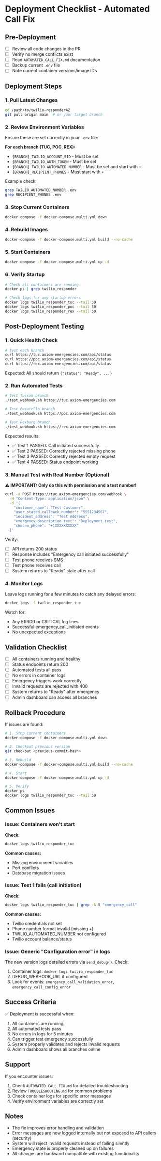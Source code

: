 # Deployment Checklist - Automated Call Fix

## Pre-Deployment

- [ ] Review all code changes in the PR
- [ ] Verify no merge conflicts exist
- [ ] Read `AUTOMATED_CALL_FIX.md` documentation
- [ ] Backup current `.env` file
- [ ] Note current container versions/image IDs

## Deployment Steps

### 1. Pull Latest Changes

```bash
cd /path/to/twilio-responderAZ
git pull origin main  # or your target branch
```

### 2. Review Environment Variables

Ensure these are set correctly in your `.env` file:

**For each branch (TUC, POC, REX):**
- `{BRANCH}_TWILIO_ACCOUNT_SID` - Must be set
- `{BRANCH}_TWILIO_AUTH_TOKEN` - Must be set
- `{BRANCH}_TWILIO_AUTOMATED_NUMBER` - Must be set and start with `+`
- `{BRANCH}_RECIPIENT_PHONES` - Must start with `+`

Example check:
```bash
grep TWILIO_AUTOMATED_NUMBER .env
grep RECIPIENT_PHONES .env
```

### 3. Stop Current Containers

```bash
docker-compose -f docker-compose.multi.yml down
```

### 4. Rebuild Images

```bash
docker-compose -f docker-compose.multi.yml build --no-cache
```

### 5. Start Containers

```bash
docker-compose -f docker-compose.multi.yml up -d
```

### 6. Verify Startup

```bash
# Check all containers are running
docker ps | grep twilio_responder

# Check logs for any startup errors
docker logs twilio_responder_tuc --tail 50
docker logs twilio_responder_poc --tail 50
docker logs twilio_responder_rex --tail 50
```

## Post-Deployment Testing

### 1. Quick Health Check

```bash
# Test each branch
curl https://tuc.axiom-emergencies.com/api/status
curl https://poc.axiom-emergencies.com/api/status
curl https://rex.axiom-emergencies.com/api/status
```

Expected: All should return `{"status": "Ready", ...}`

### 2. Run Automated Tests

```bash
# Test Tucson branch
./test_webhook.sh https://tuc.axiom-emergencies.com

# Test Pocatello branch
./test_webhook.sh https://poc.axiom-emergencies.com

# Test Rexburg branch
./test_webhook.sh https://rex.axiom-emergencies.com
```

Expected results:
- ✅ Test 1 PASSED: Call initiated successfully
- ✅ Test 2 PASSED: Correctly rejected missing phone
- ✅ Test 3 PASSED: Correctly rejected empty request
- ✅ Test 4 PASSED: Status endpoint working

### 3. Manual Test with Real Number (Optional)

**⚠️ IMPORTANT: Only do this with permission and a test number!**

```bash
curl -X POST https://tuc.axiom-emergencies.com/webhook \
  -H "Content-Type: application/json" \
  -d '{
    "customer_name": "Test Customer",
    "user_stated_callback_number": "5551234567",
    "incident_address": "Test Address",
    "emergency_description_text": "Deployment test",
    "chosen_phone": "+1XXXXXXXXXX"
  }'
```

Verify:
- [ ] API returns 200 status
- [ ] Response includes "Emergency call initiated successfully"
- [ ] Test phone receives SMS
- [ ] Test phone receives call
- [ ] System returns to "Ready" state after call

### 4. Monitor Logs

Leave logs running for a few minutes to catch any delayed errors:

```bash
docker logs -f twilio_responder_tuc
```

Watch for:
- Any ERROR or CRITICAL log lines
- Successful emergency_call_initiated events
- No unexpected exceptions

## Validation Checklist

- [ ] All containers running and healthy
- [ ] Status endpoints return 200
- [ ] Automated tests all pass
- [ ] No errors in container logs
- [ ] Emergency triggers work correctly
- [ ] Invalid requests are rejected with 400
- [ ] System returns to "Ready" after emergency
- [ ] Admin dashboard can access all branches

## Rollback Procedure

If issues are found:

```bash
# 1. Stop current containers
docker-compose -f docker-compose.multi.yml down

# 2. Checkout previous version
git checkout <previous-commit-hash>

# 3. Rebuild
docker-compose -f docker-compose.multi.yml build --no-cache

# 4. Start
docker-compose -f docker-compose.multi.yml up -d

# 5. Verify
docker ps
docker logs twilio_responder_tuc --tail 50
```

## Common Issues

### Issue: Containers won't start

**Check:**
```bash
docker logs twilio_responder_tuc
```

**Common causes:**
- Missing environment variables
- Port conflicts
- Database migration issues

### Issue: Test 1 fails (call initiation)

**Check:**
```bash
docker logs twilio_responder_tuc | grep -A 5 "emergency_call"
```

**Common causes:**
- Twilio credentials not set
- Phone number format invalid (missing +)
- TWILIO_AUTOMATED_NUMBER not configured
- Twilio account balance/status

### Issue: Generic "Configuration error" in logs

The new version logs detailed errors via `send_debug()`. Check:

1. Container logs: `docker logs twilio_responder_tuc`
2. DEBUG_WEBHOOK_URL if configured
3. Look for events: `emergency_call_validation_error`, `emergency_call_config_error`

## Success Criteria

✅ Deployment is successful when:

1. All containers are running
2. All automated tests pass
3. No errors in logs for 5 minutes
4. Can trigger test emergency successfully
5. System properly validates and rejects invalid requests
6. Admin dashboard shows all branches online

## Support

If you encounter issues:

1. Check `AUTOMATED_CALL_FIX.md` for detailed troubleshooting
2. Review `TROUBLESHOOTING.md` for common problems
3. Check container logs for specific error messages
4. Verify environment variables are correctly set

## Notes

- The fix improves error handling and validation
- Error messages are now logged internally but not exposed to API callers (security)
- System will reject invalid requests instead of failing silently
- Emergency state is properly cleaned up on failures
- All changes are backward compatible with existing functionality
